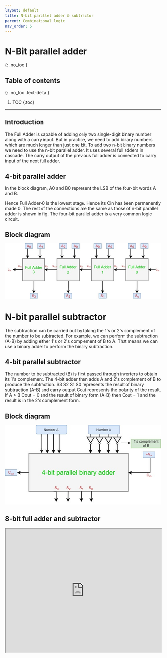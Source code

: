 ```yaml
---
layout: default
title: N-bit parallel adder & subtractor
parent: Combinational logic
nav_order: 5
---
```



# N-Bit parallel adder
{: .no_toc }

## Table of contents
{: .no_toc .text-delta }

1. TOC
{:toc}

---

## Introduction

The Full Adder is capable of adding only two single-digit binary number along with a carry input. 
But in practice, we need to add binary numbers which are much longer than just one bit. To add two n-bit binary numbers we need to use the n-bit parallel adder. 
It uses several full adders in cascade. 
The carry output of the previous full adder is connected to carry input of the next full adder.

## 4-bit parallel adder
In the block diagram, A0 and B0 represent the LSB of the four-bit words A and B. 

Hence Full Adder-0 is the lowest stage. 
Hence its Cin has been permanently made 0. 
The rest of the connections are the same as those of n-bit parallel adder is shown in fig. The four-bit parallel adder is a very common logic circuit.

## Block diagram

<div style="text-align:center"><img src="../../assets/images/fourbitadder_blockdiagram.jpg" /></div>

# N-bit parallel subtractor

The subtraction can be carried out by taking the 1's or 2's complement of the number to be subtracted. 
For example, we can perform the subtraction (A-B) by adding either 1's or 2's complement of B to A. 
That means we can use a binary adder to perform the binary subtraction.


## 4-bit parallel subtractor

The number to be subtracted (B) is first passed through inverters to obtain its 1's complement. 
The 4-bit adder then adds A and 2's complement of B to produce the subtraction. 
S3 S2 S1 S0 represents the result of binary subtraction (A-B) and carry output Cout represents the polarity of the result. 
If A > B Cout = 0 and the result of binary form (A-B) then Cout = 1 and the result is in the 2's complement form.


## Block diagram

<div style="text-align:center"><img src="../../assets/images/fourbitsubstractor_blockdiagram.jpg" /></div>


## 8-bit full adder and subtractor   

<iframe width="100%" height="400px" src="https://circuitverse.org/simulator/embed/2018" id="projectPreview" scrolling="no" webkitAllowFullScreen mozAllowFullScreen allowFullScreen> </iframe>